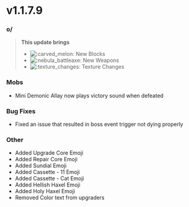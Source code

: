 # v1.1.7.9

### o/

> **This update brings**
>
> * <img src="https://cdn.discordapp.com/emojis/1157847908905926747.webp?size=56&#x26;quality=lossless" alt=":carved_melon:" data-size="line"> New Blocks
> * ![:nebula\_battleaxe:](https://cdn.discordapp.com/emojis/1172373637215563807.webp?size=56\&quality=lossless) New Weapons
> * <img src="https://cdn.discordapp.com/emojis/1175923191869345873.webp?size=56&#x26;quality=lossless" alt=":texture_changes:" data-size="line"> Texture Changes

### **Mobs**

* Mini Demonic Allay now plays victory sound when defeated

### **Bug Fixes**

* Fixed an issue that resulted in boss event trigger not dying properly

### **Other**

* Added Upgrade Core Emoji
* Added Repair Core Emoji
* Added Sundial Emoji
* Added Cassette - 11 Emoji
* Added Cassette - Cat Emoji
* Added Hellish Haxel Emoji
* Added Holy Haxel Emoji
* Removed Color text from upgraders
